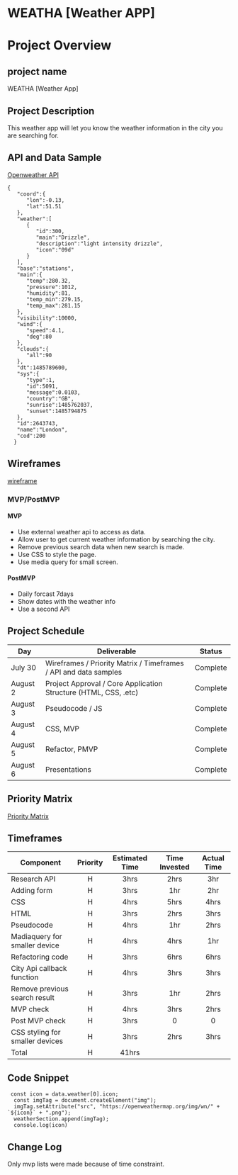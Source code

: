 # WEATHA [Weather APP]


# Project Overview

## project name
WEATHA [Weather App]



## Project Description
This weather app will let you know the weather information in the city you are searching for.


## API and Data Sample

[Openweather API]( http://api.openweathermap.org/data/2.5/weather?q=London,uk&APPID=b351ed20610d69f0305baa374dd8c604)
```
{
   "coord":{
      "lon":-0.13,
      "lat":51.51
   },
   "weather":[
      {
         "id":300,
         "main":"Drizzle",
         "description":"light intensity drizzle",
         "icon":"09d"
      }
   ],
   "base":"stations",
   "main":{
      "temp":280.32,
      "pressure":1012,
      "humidity":81,
      "temp_min":279.15,
      "temp_max":281.15
   },
   "visibility":10000,
   "wind":{
      "speed":4.1,
      "deg":80
   },
   "clouds":{
      "all":90
   },
   "dt":1485789600,
   "sys":{
      "type":1,
      "id":5091,
      "message":0.0103,
      "country":"GB",
      "sunrise":1485762037,
      "sunset":1485794875
   },
   "id":2643743,
   "name":"London",
   "cod":200
  }
```
## Wireframes

[wireframe](https://wireframepro.mockflow.com/editor.jsp?editor=off&publicid=M824a5b6aa1b95979287d558f3755be611627919036317&projectid=M6399d0c99000f89df18067c9a21418231627840180577&perm=Owner#/page/d09fe70a6b2d4fdf910dfbe2b857596a)

### MVP/PostMVP

#### MVP 

- Use external weather api to access as data.
- Allow user to get current weather information by searching the city.
- Remove previous search data when new search is made.
- Use CSS to style the page.
- Use media query for small screen.

#### PostMVP  
- Daily forcast 7days
- Show dates with the weather info
- Use a second API


## Project Schedule


|  Day | Deliverable | Status
|---|---| ---|
|July 30|  Wireframes / Priority Matrix / Timeframes / API and data samples | Complete
|August 2| Project Approval / Core Application Structure (HTML, CSS, .etc) | Complete
|August 3| Pseudocode / JS | Complete
|August 4|CSS, MVP   | Complete
|August 5|Refactor, PMVP| Complete
|August 6| Presentations | Complete

## Priority Matrix

[Priority Matrix](https://wireframepro.mockflow.com/editor.jsp?editor=on&bgcolor=white&perm=Create&ptitle=WEATHA&category=featured&projectid=M6399d0c99000f89df18067c9a21418231627840180577&publicid=dd2df16ea2ed4c6aa870d49b186e1338#/page/D3fe0d0c51c22b594cdbb8f523a1ddec5)

## Timeframes

| Component | Priority | Estimated Time | Time Invested | Actual Time |
| --- | :---: |  :---: | :---: | :---: |
| Research API | H | 3hrs| 2hrs | 3hr |
|Adding form | H | 3hrs| 1hr |2hr|
|CSS|H| 4hrs|5hrs | 4hrs  |
|HTML| H | 3hrs|  2hrs| 3hrs |
| Pseudocode | H | 4hrs|1hr | 2hrs|
|Madiaquery for smaller device| H | 4hrs|4hrs |  1hr|
|Refactoring code|H | 3hrs |  6hrs |6hrs|
| City Api callback function  | H | 4hrs| 3hrs| 3hrs |
| Remove previous search result | H | 3hrs| 1hr| 2hrs |
| MVP check| H | 4hrs| 3hrs | 2hrs |
| Post MVP check | H | 3hrs| 0 |  0|
|CSS styling for smaller devices | H | 3hrs|2hrs |  3hrs|
| Total | H | 41hrs|| |








## Code Snippet
```
 const icon = data.weather[0].icon;
  const imgTag = document.createElement("img");
  imgTag.setAttribute("src", "https://openweathermap.org/img/wn/" + `${icon}` + ".png");
  weatherSection.append(imgTag);
  console.log(icon)

```

## Change Log
Only mvp lists were made because of time constraint.
